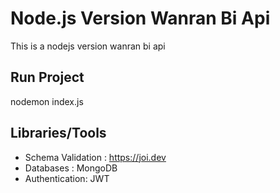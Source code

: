 # Node.js Version Wanran Bi Api
This is a nodejs version wanran bi api


## Run Project 
nodemon index.js


## Libraries/Tools
- Schema Validation : https://joi.dev
- Databases : MongoDB
- Authentication: JWT